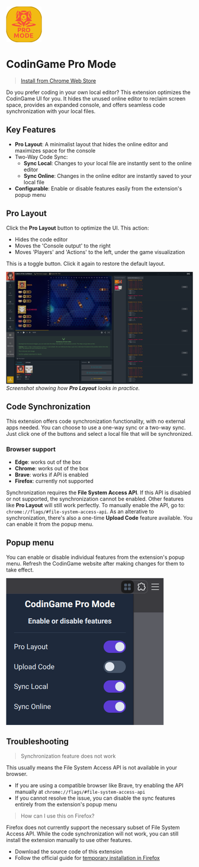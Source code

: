 ![icon](icons/icon96.png)

# CodinGame Pro Mode

> [Install from Chrome Web Store](https://chromewebstore.google.com/detail/fleeplnobejocpmlphmbhlnhnimoglpa)

Do you prefer coding in your own local editor? This extension optimizes the CodinGame UI for you. It hides the unused online editor to reclaim screen space, provides an expanded console, and offers seamless code synchronization with your local files.

## Key Features
* **Pro Layout**: A minimalist layout that hides the online editor and maximizes space for the console
* Two-Way Code Sync:
  * **Sync Local**: Changes to your local file are instantly sent to the online editor
  * **Sync Online**: Changes in the online editor are instantly saved to your local file
* **Configurable**: Enable or disable features easily from the extension's popup menu

## Pro Layout

Click the **Pro Layout** button to optimize the UI. This action:
* Hides the code editor
* Moves the 'Console output' to the right
* Moves 'Players' and 'Actions' to the left, under the game visualization

This is a toggle button. Click it again to restore the default layout.

![screenshot](images/screenshot.png)
*Screenshot showing how **Pro Layout** looks in practice.*

## Code Synchronization

This extension offers code synchronization functionality, with no external apps needed. You can choose to use a one-way sync or a two-way sync. Just click one of the buttons and select a local file that will be synchronized.

### Browser support

* **Edge**: works out of the box
* **Chrome**: works out of the box
* **Brave**: works if API is enabled
* **Firefox**: currently not supported

Synchronization requires the **File System Access API**. If this API is disabled or not supported, the synchronization cannot be enabled. Other features like **Pro Layout** will still work perfectly. To manually enable the API, go to: `chrome://flags/#file-system-access-api`. As an alterative to synchronization, there's also a one-time **Upload Code** feature available. You can enable it from the popup menu.

## Popup menu

You can enable or disable individual features from the extension's popup menu.
Refresh the CodinGame website after making changes for them to take effect.

![popup](images/popup.png)

## Troubleshooting

> Synchronization feature does not work

This usually means the File System Access API is not available in your browser.

* If you are using a compatible browser like Brave, try enabling the API manually at `chrome://flags/#file-system-access-api`
* If you cannot resolve the issue, you can disable the sync features entirely from the extension's popup menu

> How can I use this on Firefox?

Firefox does not currently support the necessary subset of File System Access API.
While the code synchronization will not work, you can still install the extension manually to use other features.
* Download the source code of this extension
* Follow the official guide for [temporary installation in Firefox](https://extensionworkshop.com/documentation/develop/temporary-installation-in-firefox)
